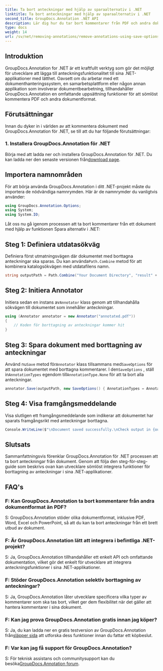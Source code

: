 ```yaml
---
title: Ta bort anteckningar med hjälp av sparaalternativ i .NET
linktitle: Ta bort anteckningar med hjälp av sparaalternativ i .NET
second_title: GroupDocs.Annotation .NET API
description: Lär dig hur du tar bort kommentarer från PDF och andra dokument i .NET med GroupDocs.Annotation. Steg-för-steg guide med kodexempel.
type: docs
weight: 14
url: /sv/net/removing-annotations/remove-annotations-using-save-options/
---
```

## Introduktion

GroupDocs.Annotation for .NET är ett kraftfullt verktyg som gör det möjligt för utvecklare att lägga till anteckningsfunktionalitet till sina .NET-applikationer med lätthet. Oavsett om du arbetar med ett dokumenthanteringssystem, en samarbetsplattform eller någon annan applikation som involverar dokumentbearbetning, tillhandahåller GroupDocs.Annotation en omfattande uppsättning funktioner för att sömlöst kommentera PDF och andra dokumentformat.

## Förutsättningar

Innan du dyker in i världen av att kommentera dokument med GroupDocs.Annotation för .NET, se till att du har följande förutsättningar:

### 1. Installera GroupDocs.Annotation för .NET

 Börja med att ladda ner och installera GroupDocs.Annotation för .NET. Du kan ladda ner den senaste versionen från[download page](https://releases.groupdocs.com/annotation/net/).

## Importera namnområden

För att börja använda GroupDocs.Annotation i ditt .NET-projekt måste du importera de nödvändiga namnrymden. Här är de namnrymder du vanligtvis använder:

```csharp
using GroupDocs.Annotation.Options;
using System;
using System.IO;
```


Låt oss nu gå igenom processen att ta bort kommentarer från ett dokument med hjälp av funktionen Spara alternativ i .NET:

## Steg 1: Definiera utdatasökväg

Definiera först utmatningsvägen där dokumentet med borttagna anteckningar ska sparas. Du kan använda`Path.Combine` metod för att kombinera katalogsökvägen med utdatafilens namn.

```csharp
string outputPath = Path.Combine("Your Document Directory", "result" + Path.GetExtension("input.pdf"));
```

## Steg 2: Initiera Annotator

 Initiera sedan en instans av`Annotator` klass genom att tillhandahålla sökvägen till dokumentet som innehåller anteckningar.

```csharp
using (Annotator annotator = new Annotator("annotated.pdf"))
{
    // Koden för borttagning av anteckningar kommer hit
}
```

## Steg 3: Spara dokument med borttagning av anteckningar

 Använd nu`Save` metod för`Annotator` klass tillsammans med`SaveOptions` för att spara dokumentet med borttagna kommentarer. I den`SaveOptions` , ställ in`AnnotationTypes` egendom till`AnnotationType.None` för att ta bort alla anteckningar.

```csharp
annotator.Save(outputPath, new SaveOptions() { AnnotationTypes = AnnotationType.None });
```

## Steg 4: Visa framgångsmeddelande

Visa slutligen ett framgångsmeddelande som indikerar att dokumentet har sparats framgångsrikt med anteckningar borttagna.

```csharp
Console.WriteLine($"\nDocument saved successfully.\nCheck output in {outputPath}.");
```

## Slutsats

Sammanfattningsvis förenklar GroupDocs.Annotation för .NET processen att ta bort anteckningar från dokument. Genom att följa den steg-för-steg-guide som beskrivs ovan kan utvecklare sömlöst integrera funktioner för borttagning av anteckningar i sina .NET-applikationer.

## FAQ's

### F: Kan GroupDocs.Annotation ta bort kommentarer från andra dokumentformat än PDF?

S: GroupDocs.Annotation stöder olika dokumentformat, inklusive PDF, Word, Excel och PowerPoint, så att du kan ta bort anteckningar från ett brett utbud av dokument.

### F: Är GroupDocs.Annotation lätt att integrera i befintliga .NET-projekt?

S: Ja, GroupDocs.Annotation tillhandahåller ett enkelt API och omfattande dokumentation, vilket gör det enkelt för utvecklare att integrera anteckningsfunktioner i sina .NET-applikationer.

### F: Stöder GroupDocs.Annotation selektiv borttagning av anteckningar?

S: Ja, GroupDocs.Annotation låter utvecklare specificera vilka typer av kommentarer som ska tas bort, vilket ger dem flexibilitet när det gäller att hantera kommentarer i sina dokument.

### F: Kan jag prova GroupDocs.Annotation gratis innan jag köper?

 S: Ja, du kan ladda ner en gratis testversion av GroupDocs.Annotation från[släpper sida](https://releases.groupdocs.com/) att utforska dess funktioner innan du fattar ett köpbeslut.

### F: Var kan jag få support för GroupDocs.Annotation?

 S: För teknisk assistans och communitysupport kan du besöka[GroupDocs.Annotation forum](https://forum.groupdocs.com/c/annotation/10).